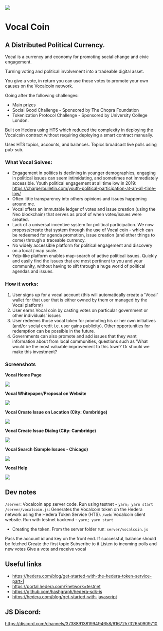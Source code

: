 <img src='./assets/vocal_trans_black.png' style="margin: 0 auto;"/>

# Vocal Coin

## A Distributed Political Currency.

Vocal is a currency and economy for promoting social change and civic engagement.

Turning voting and political involvement into a tradeable digital asset.

You give a vote, in return you can use those votes to promote your own causes on the Vocalcoin network.

Going after the following challenges:

- Main prizes
- Social Good Challenge - Sponsored by The Chopra Foundation
- Tokenization Protocol Challenge - Sponsored by University College London.

Built on Hedera using HTS which reduced the complexity in deploying the Vocalcoin contract without requiring deploying a smart contract manually.

Uses HTS topics, accounts, and balances. Topics broadcast live polls using pub-sub.

### What Vocal Solves:

- Engagement in politics is declining in younger demographics, engaging in political issues can seem intimidating, and sometimes not immediately accessible. Youth political engagement at all time low in 2019: https://chargerbulletin.com/youth-political-participation-at-an-all-time-low/
- Often little transparency into others opinions and issues happening around me.
- Vocal offers an immutable ledger of votes and issue creation (using the Neo blockchain) that serves as proof of when votes/issues were created.
- Lack of a universal incentive system for political participation. We now propose/create that system through the use of Vocal coin - which can be redeemed for agenda promotion, issue creation (and other things to come) through a traceable currency.
- No widely accessible platform for political engagement and discovery on a local / map scale.
- Yelp-like platform enables map-search of active political issues. Quickly and easily find the issues that are most pertinent to you and your community, without having to sift through a huge world of political agendas and issues.

### How it works:

<ol>
    <li>User signs up for a vocal account (this will automatically create a 'Vocal' wallet for that user that is either owned by them or managed by the Vocal platform) </li>
    <li>User earns Vocal coin by casting votes on particular government or other individuals' issues</li>
    <li>User redeems those vocal token for promoting his or her own initiatives (and/or social credit i.e. user gains publicity). Other opportunities for redemption can be possible in the future.</li>
    <li>Governments can also promote and add issues that they want information about from local communities, questions such as 'What would be the most valuable improvement to this town? Or should we make this investment?</li>
</ol>

### Screenshots

<div style="margin: 0 auto">

<b>Vocal Home Page</b><br/>

<img src="./assets/vocal_home.png" style="max-width: 600px; margin: 0 auto; text-align: center"/>

<b>Vocal Whitepaper/Proposal on Website</b><br/>

<img src="./assets/vocal_paper.png" style="max-width: 600px; margin: 0 auto; text-align: center"/>

<b>Vocal Create Issue on Location (City: Cambridge)</b><br/>

<img src="./assets/vocal_map_cambridge.png" style="max-width: 600px; margin: 0 auto; text-align: center"/>

<b>Vocal Create Issue Dialog (City: Cambridge)</b><br/>

<img src="./assets/vocal_issue_crimson.png" style="max-width: 600px; margin: 0 auto; text-align: center"/>

<b>Vocal Search (Sample Issues - Chicago)</b><br/>

<img src="./assets/vocal_map_chicago.png" style="max-width: 600px; margin: 0 auto; text-align: center"/>

<b>Vocal Help</b><br/>

<img src="./assets/vocal_help.png" style="max-width: 600px; margin: 0 auto; text-align: center"/>

</div>

## Dev notes

`/server`: Vocalcoin app server code. Run using testnet - `yarn; yarn start`
`/server/vocalcoin.js`: Generates the Vocalcoin token on the Hedera network using the Hedera Token Service (HTS).
`/web`: Vocalcoin client website. Run with testnet backend - `yarn; yarn start`

- Creating the token. From the server folder run: `server/vocalcoin.js`

Pass the account id and key on the front end.
If successful, balance should be fetched
Create the first topic
Subscribe to it
Listen to incoming polls and new votes
Give a vote and receive vocal

## Useful links

- https://hedera.com/blog/get-started-with-the-hedera-token-service-part-1
- https://portal.hedera.com/?network=testnet
- https://github.com/hashgraph/hedera-sdk-js
- https://hedera.com/blog/get-started-with-javascript

## JS Discord:

https://discord.com/channels/373889138199494658/616725732650909710
